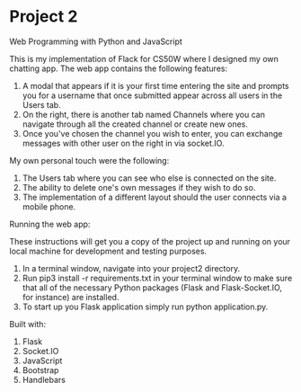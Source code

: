 # Project 2

Web Programming with Python and JavaScript

This is my implementation of Flack for CS50W where I designed my own chatting app. The web app contains the following features:
1. A modal that appears if it is your first time entering the site and prompts you for a username that once submitted appear across all users in the Users tab.
2. On the right, there is another tab named Channels where you can navigate through all the created channel or create new ones.
3. Once you've chosen the channel you wish to enter, you can exchange messages with other user on the right in via socket.IO.

My own personal touch were the following:
1. The Users tab where you can see who else is connected on the site.
2. The ability to delete one's own messages if they wish to do so.
3. The implementation of a different layout should the user connects via a mobile phone.

Running the web app:

These instructions will get you a copy of the project up and running on your local machine for development and testing purposes.

1. In a terminal window, navigate into your project2 directory.
2. Run pip3 install -r requirements.txt in your terminal window to make sure that all of the necessary Python packages (Flask and Flask-Socket.IO, for instance) are installed.
3. To start up you Flask application simply run python application.py.

Built with:
1. Flask
2. Socket.IO
3. JavaScript
4. Bootstrap
5. Handlebars
